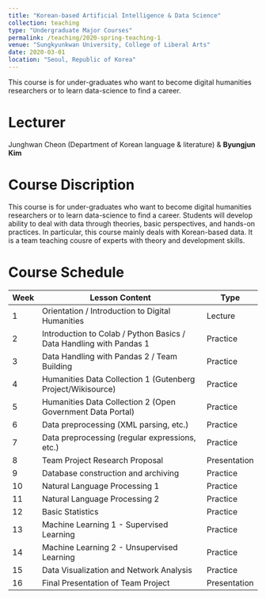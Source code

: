 ```yaml
---
title: "Korean-based Artificial Intelligence & Data Science"
collection: teaching
type: "Undergraduate Major Courses"
permalink: /teaching/2020-spring-teaching-1
venue: "Sungkyunkwan University, College of Liberal Arts"
date: 2020-03-01
location: "Seoul, Republic of Korea"
---
```


This course is for under-graduates who want to become digital humanities researchers or to learn data-science to find a career.

Lecturer
======
Junghwan Cheon (Department of Korean language & literature) & **Byungjun Kim**

Course Discription
======
This course is for under-graduates who want to become digital humanities researchers or to learn data-science to find a career. Students will develop ability to deal with data through theories, basic perspectives, and hands-on practices. In particular, this course mainly deals with Korean-based data.  It is a team teaching cousre of experts with theory and development skills. 

Course Schedule
======
| Week | Lesson Content                                                      | Type         |
| ---- | ------------------------------------------------------------------- | ------------ |
| 1    | Orientation / Introduction to Digital Humanities                    | Lecture      |
| 2    | Introduction to Colab / Python Basics / Data Handling with Pandas 1 | Practice     |
| 3    | Data Handling with Pandas 2 / Team Building                         | Practice     |
| 4    | Humanities Data Collection 1 (Gutenberg Project/Wikisource)         | Practice     |
| 5    | Humanities Data Collection 2 (Open Government Data Portal)          | Practice     |
| 6    | Data preprocessing (XML parsing, etc.)                              | Practice     |
| 7    | Data preprocessing (regular expressions, etc.)                      | Practice     |
| 8    | Team Project Research Proposal                                      | Presentation |
| 9    | Database construction and archiving                                 | Practice     |
| 10   | Natural Language Processing 1                                       | Practice     |
| 11   | Natural Language Processing 2                                       | Practice     |
| 12   | Basic Statistics                                                    | Practice     |
| 13   | Machine Learning 1 - Supervised Learning                            | Practice     |
| 14   | Machine Learning 2 - Unsupervised Learning                          | Practice     |
| 15   | Data Visualization and Network Analysis                             | Practice     |
| 16   | Final Presentation of Team Project                                  | Presentation |